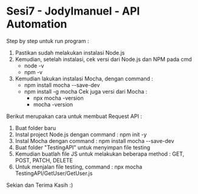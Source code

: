 # Sesi7 - JodyImanuel - API Automation
Step by step untuk run program : 
1. Pastikan sudah melakukan instalasi Node.js
2. Kemudian, setelah instalasi, cek versi dari Node.js dan NPM pada cmd
   - node -v
   - npm -v
3. Kemudian lakukan instalasi Mocha, dengan command :
   - npm install mocha --save-dev
   - npm install -g mocha
   Cek juga versi dari Mocha :
     - npx mocha -version
     - mocha -version

Berikut merupakan cara untuk membuat Request API :
1. Buat folder baru
2. Instal project Node.js dengan command : npm init -y
3. Instal Mocha dengan command : npm install mocha --save-dev
4. Buat folder "TestingAPI" untuk menyimpan file testing
5. Kemudian buatlah file JS untuk melakukan beberapa method : GET, POST, PATCH, DELETE
6. Untuk menjalan file testing, command : npx mocha TestingAPI/GetUser/GetUser.js

Sekian dan Terima Kasih :)
